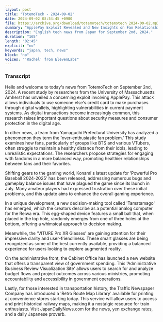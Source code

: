 ```yaml
---
layout: post
title: "TotemoTech - 2024-09-02"
date: 2024-09-02 08:54:45 +0900
file: https://archive.org/download/totemotech/totemotech_2024-09-02.mp3
summary: "ApplePay Exploit Revealed and New Insights on Fan Relationships, & more…"
description: "English tech news from Japan for September 2nd, 2024."
duration: "165"
length: "02:45"
explicit: "no"
keywords: "japan, tech, news"
block: "no"
voices: "'Rachel' from ElevenLabs"
---
```


### Transcript

Hello and welcome to today's news from TotemoTech on September 2nd, 2024. A recent study by researchers from the University of Massachusetts Amherst has unveiled a concerning exploit involving ApplePay. This attack allows individuals to use someone else's credit card to make purchases through digital wallets, highlighting vulnerabilities in current payment systems. As digital transactions become increasingly common, this research raises important questions about security measures and consumer protection in the digital age.

In other news, a team from Yamaguchi Prefectural University has analyzed a phenomenon they term the 'over-enthusiastic fan problem.' This study examines how fans, particularly of groups like BTS and various VTubers, often struggle to maintain a healthy distance from their idols, leading to unrealistic expectations. The researchers propose strategies for engaging with fandoms in a more balanced way, promoting healthier relationships between fans and their favorites.

Shifting gears to the gaming world, Konami's latest update for 'Powerful Pro Baseball 2024-2025' has been released, addressing numerous bugs and gameplay balance issues that have plagued the game since its launch in July. Many amateur players had expressed frustration over these initial problems, and this update aims to enhance the overall gaming experience.

In a unique development, a new decision-making tool called 'Tamatamago' has emerged, which the creators describe as a potential analog computer for the Reiwa era. This egg-shaped device features a small ball that, when placed in the top hole, randomly emerges from one of three holes at the bottom, offering a whimsical approach to decision making.

Meanwhile, the 'VITURE Pro XR Glasses' are gaining attention for their impressive clarity and user-friendliness. These smart glasses are being recognized as some of the best currently available, providing a balanced experience for users looking to explore augmented reality.

On the administrative front, the Cabinet Office has launched a new website that offers a transparent view of government spending. This 'Administrative Business Review Visualization Site' allows users to search for and analyze budget flows and project outcomes across various ministries, promoting accountability and accessibility in government operations.

Lastly, for those interested in transportation history, the Traffic Newspaper Company has introduced a 'Retro Route Map Library' available for printing at convenience stores starting today. This service will allow users to access and print historical railway maps, making it a nostalgic resource for train enthusiasts.   Visit JapanDailyNews.com for the news, yen exchange rates, and a daily Japanese proverb.
